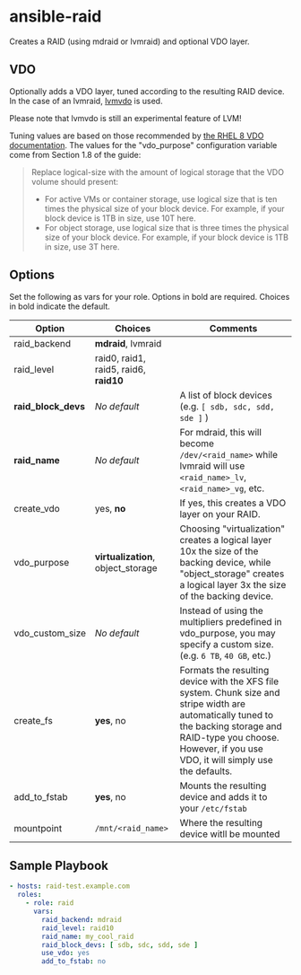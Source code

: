 ansible-raid
============
Creates a RAID (using mdraid or lvmraid) and optional VDO layer.

VDO
---
Optionally adds a VDO layer, tuned according to the resulting RAID device. In the case of an lvmraid, [lvmvdo](https://man7.org/linux/man-pages/man7/lvmvdo.7.html) is used.

Please note that lvmvdo is still an experimental feature of LVM!

Tuning values are based on those recommended by [the RHEL 8 VDO documentation](https://access.redhat.com/documentation/en-us/red_hat_enterprise_linux/8/html/deduplicating_and_compressing_storage/). The values for the "vdo\_purpose" configuration variable come from Section 1.8 of the guide:

>Replace logical-size with the amount of logical storage that the VDO volume should present:
>- For active VMs or container storage, use logical size that is ten times the physical size of your block device. For example, if your block device is 1TB in size, use 10T here.
>- For object storage, use logical size that is three times the physical size of your block device. For example, if your block device is 1TB in size, use 3T here.

Options
-------
Set the following as vars for your role. Options in bold are required. Choices in bold indicate the default.

| Option | Choices | Comments |
| ------ | ------- | -------- |
| raid\_backend | **mdraid**, lvmraid | |
| raid\_level | raid0, raid1, raid5, raid6, **raid10** | |
| **raid_block_devs** | *No default* | A list of block devices (e.g. `[ sdb, sdc, sdd, sde ]` ) |
| **raid_name** | *No default* | For mdraid, this will become `/dev/<raid_name>` while lvmraid will use `<raid_name>_lv`, `<raid_name>_vg`, etc.
| create\_vdo | yes, **no** | If yes, this creates a VDO layer on your RAID. |
| vdo\_purpose | **virtualization**, object\_storage | Choosing "virtualization" creates a logical layer 10x the size of the backing device, while "object\_storage" creates a logical layer 3x the size of the backing device. |
| vdo\_custom\_size | *No default* | Instead of using the multipliers predefined in vdo\_purpose, you may specify a custom size. (e.g. `6 TB`, `40 GB`, etc.) |
| create\_fs | **yes**, no | Formats the resulting device with the XFS file system. Chunk size and stripe width are automatically tuned to the backing storage and RAID-type you choose. However, if you use VDO, it will simply use the defaults. |
| add\_to\_fstab | **yes**, no | Mounts the resulting device and adds it to your `/etc/fstab` |
| mountpoint | `/mnt/<raid_name>` | Where the resulting device witll be mounted
 
Sample Playbook
---------------
```yaml
- hosts: raid-test.example.com
  roles:
    - role: raid
      vars:
        raid_backend: mdraid
        raid_level: raid10
        raid_name: my_cool_raid
        raid_block_devs: [ sdb, sdc, sdd, sde ]
        use_vdo: yes
        add_to_fstab: no
```
